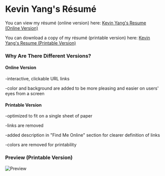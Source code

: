 <h1>Kevin Yang's Résumé</h1>

You can view my résumé (online version) here: <a href='https://kyblockstacking.github.io/Resume/' target='_blank'>Kevin Yang's Resume (Online Version)</a>

You can download a copy of my résumé (printable version) here: <a href='https://github.com/kyblockstacking/Resume/files/2872484/KEVIN_YANG_Resume.pdf' target='_blank'>Kevin Yang's Resume (Printable Version)</a>


<h3>Why Are There Different Versions?</h3>
<h4><strong>Online Version</strong></h4>
-interactive, clickable URL links

-color and background are added to be more pleasing and easier on users' eyes from a screen

<h4><strong>Printable Version</strong></h4>
-optimized to fit on a single sheet of paper

-links are removed

-added description in "Find Me Online" section for clearer definition of links

-colors are removed for printability



<h3>Preview (Printable Version)</h3>

<img alt='Preview' src='https://user-images.githubusercontent.com/40349734/52906738-2ea16600-3207-11e9-9a2a-5eaf24eb4c43.jpg'>
